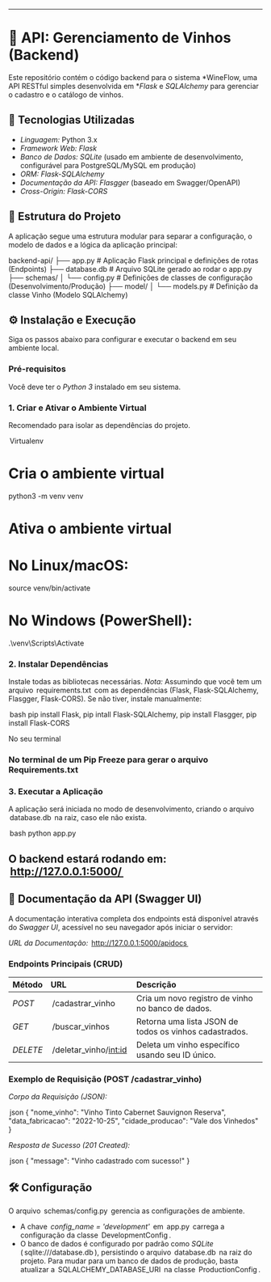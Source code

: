 -----

# 🍷 API: Gerenciamento de Vinhos (Backend)

Este repositório contém o código backend para o sistema *WineFlow, uma API RESTful simples desenvolvida em **Flask* e *SQLAlchemy* para gerenciar o cadastro e o catálogo de vinhos.

## 🚀 Tecnologias Utilizadas

  * *Linguagem:* Python 3.x
  * *Framework Web:* *Flask*
  * *Banco de Dados:* *SQLite* (usado em ambiente de desenvolvimento, configurável para PostgreSQL/MySQL em produção)
  * *ORM:* *Flask-SQLAlchemy*
  * *Documentação da API:* *Flasgger* (baseado em Swagger/OpenAPI)
  * *Cross-Origin:* *Flask-CORS*

## 📂 Estrutura do Projeto

A aplicação segue uma estrutura modular para separar a configuração, o modelo de dados e a lógica da aplicação principal:


backend-api/
├── app.py                      # Aplicação Flask principal e definições de rotas (Endpoints)
├── database.db                 # Arquivo SQLite gerado ao rodar o app.py
├── schemas/
│   └── config.py               # Definições de classes de configuração (Desenvolvimento/Produção)
├── model/
│   └── models.py               # Definição da classe Vinho (Modelo SQLAlchemy)



## ⚙️ Instalação e Execução

Siga os passos abaixo para configurar e executar o backend em seu ambiente local.

### Pré-requisitos

Você deve ter o *Python 3* instalado em seu sistema.

### 1\. Criar e Ativar o Ambiente Virtual

Recomendado para isolar as dependências do projeto.

⁠ Virtualenv 

# Cria o ambiente virtual

python3 -m venv venv

# Ativa o ambiente virtual

# No Linux/macOS:
source venv/bin/activate
# No Windows (PowerShell):
.\venv\Scripts\Activate
 ⁠

### 2\. Instalar Dependências

Instale todas as bibliotecas necessárias. *Nota:* Assumindo que você tem um arquivo ⁠ requirements.txt ⁠ com as dependências (Flask, Flask-SQLAlchemy, Flasgger, Flask-CORS). Se não tiver, instale manualmente:

⁠ bash
pip install Flask, pip intall Flask-SQLAlchemy, pip install Flasgger, pip install Flask-CORS

No seu terminal
 ⁠
### No terminal de um Pip Freeze para gerar o arquivo Requirements.txt

### 3\. Executar a Aplicação

A aplicação será iniciada no modo de desenvolvimento, criando o arquivo ⁠ database.db ⁠ na raiz, caso ele não exista.

⁠ bash
python app.py
 ⁠

O backend estará rodando em: **⁠ http://127.0.0.1:5000/ ⁠** 
-----

## 📝 Documentação da API (Swagger UI)

A documentação interativa completa dos endpoints está disponível através do *Swagger UI*, acessível no seu navegador após iniciar o servidor:

*URL da Documentação:* ⁠ http://127.0.0.1:5000/apidocs ⁠

### Endpoints Principais (CRUD)

| Método | URL | Descrição |
| :--- | :--- | :--- |
| *POST* | ⁠ /cadastrar_vinho ⁠ | Cria um novo registro de vinho no banco de dados. |
| *GET* | ⁠ /buscar_vinhos ⁠ | Retorna uma lista JSON de todos os vinhos cadastrados. |
| *DELETE* | ⁠ /deletar_vinho/<int:id> ⁠ | Deleta um vinho específico usando seu ID único. |

### Exemplo de Requisição (POST /cadastrar\_vinho)

*Corpo da Requisição (JSON):*

⁠ json
{
    "nome_vinho": "Vinho Tinto Cabernet Sauvignon Reserva",
    "data_fabricacao": "2022-10-25",
    "cidade_producao": "Vale dos Vinhedos"
}
 ⁠

*Resposta de Sucesso (201 Created):*

⁠ json
{
    "message": "Vinho cadastrado com sucesso!"
}
 ⁠

## 🛠️ Configuração

O arquivo ⁠ schemas/config.py ⁠ gerencia as configurações de ambiente.

  * A chave *⁠ config_name = 'development' ⁠* em ⁠ app.py ⁠ carrega a configuração da classe ⁠ DevelopmentConfig ⁠.
  * O banco de dados é configurado por padrão como *SQLite* (⁠ sqlite:///database.db ⁠), persistindo o arquivo ⁠ database.db ⁠ na raiz do projeto. Para mudar para um banco de dados de produção, basta atualizar a ⁠ SQLALCHEMY_DATABASE_URI ⁠ na classe ⁠ ProductionConfig ⁠.


